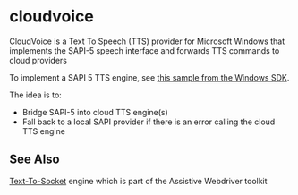 # cloudvoice
CloudVoice is a Text To Speech (TTS) provider for Microsoft Windows that implements the SAPI-5 speech interface and forwards TTS commands to cloud providers

To implement a SAPI 5 TTS engine, see [this sample from the Windows SDK](https://github.com/pauldotknopf/WindowsSDK7-Samples/blob/3f2438b15c59fdc104c13e2cf6cf46c1b16cf281/winui/speech/engines/samplettsengine/samplettsengine/ttsengobj.cpp#L373).

The idea is to:

 * Bridge SAPI-5 into cloud TTS engine(s)
 * Fall back to a local SAPI provider if there is an error calling the cloud TTS engine

## See Also

[Text-To-Socket](https://github.com/AmadeusITGroup/Assistive-Webdriver/tree/9fba81946a3d95a205e276ed34c55cc4a8c00c2e/components/text-to-socket-engine) engine which is part of the Assistive Webdriver toolkit
